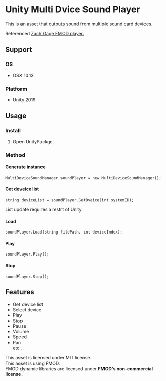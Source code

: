 
# Unity Multi Dvice Sound Player

This is an asset that outputs sound from multiple sound card devices.  

Referenced [Zach Gage FMOD player.](http://forum.openframeworks.cc/t/multi-device-targeting-with-fmod/951)

## Support

### OS
- OSX 10.13

### Platform
- Unity 2019


## Usage

### Install
1. Open UnityPackge.


### Method

#### Generate instance

`MultiDeviceSoundManager soundPlayer = new MultiDeviceSoundManager();`

#### Get deveice list

`string deviceList = soundPlayer.GetDveice(int systemID);`	

List update requires a restrt of Unity.

#### Load
	
`soundPlayer.Load(string filePath, int deviceIndex);`

#### Play

`soundPlayer.Play();`

#### Stop

`soundPlayer.Stop();`


## Features

- Get device list
- Select device
- Play 
- Stop
- Pause
- Volume
- Speed
- Pan  
etc...
  

This asset is licensed under MIT license.  
This asset is using FMOD.  
FMOD dynamic libraries are licensed under **FMOD's non-commercial license.**
